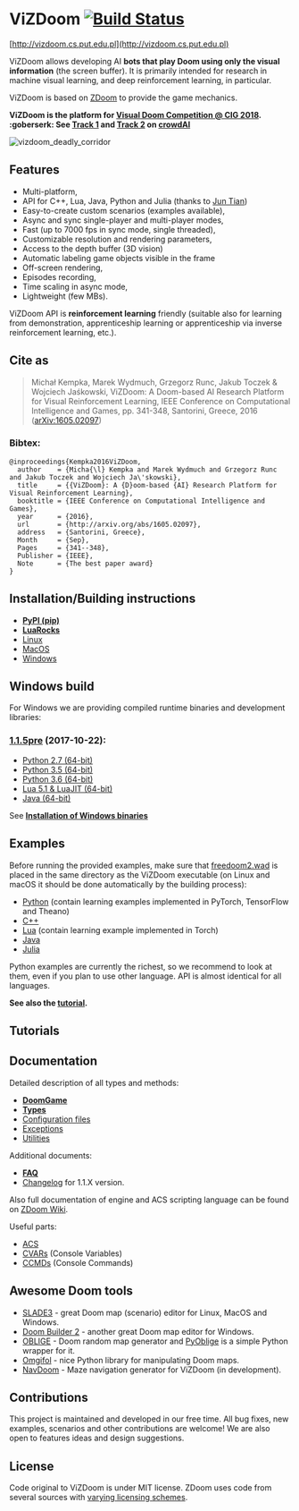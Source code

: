 # ViZDoom [![Build Status](https://travis-ci.org/mwydmuch/ViZDoom.svg?branch=master)](https://travis-ci.org/mwydmuch/ViZDoom)
[http://vizdoom.cs.put.edu.pl](http://vizdoom.cs.put.edu.pl)

ViZDoom allows developing AI **bots that play Doom using only the visual information** (the screen buffer). It is primarily intended for research in machine visual learning, and deep reinforcement learning, in particular.

ViZDoom is based on [ZDoom](https://github.com/rheit/zdoom) to provide the game mechanics.

**ViZDoom is the platform for [Visual Doom Competition @ CIG 2018](http://vizdoom.cs.put.edu.pl/competition-cig-2018). :goberserk:
See [Track 1](https://www.crowdai.org/challenges/visual-doom-ai-competition-2018-track-1) and [Track 2](https://www.crowdai.org/challenges/visual-doom-ai-competition-2018-track-2) on [crowdAI](https://www.crowdai.org)**


![vizdoom_deadly_corridor](http://www.cs.put.poznan.pl/mkempka/misc/vizdoom_gifs/vizdoom_corridor.gif)

## Features
- Multi-platform,
- API for C++, Lua, Java, Python and Julia (thanks to [Jun Tian](https://github.com/findmyway))
- Easy-to-create custom scenarios (examples available),
- Async and sync single-player and multi-player modes,
- Fast (up to 7000 fps in sync mode, single threaded),
- Customizable resolution and rendering parameters,
- Access to the depth buffer (3D vision)
- Automatic labeling game objects visible in the frame
- Off-screen rendering,
- Episodes recording,
- Time scaling in async mode,
- Lightweight (few MBs).

ViZDoom API is **reinforcement learning** friendly (suitable also for learning from demonstration, apprenticeship learning or apprenticeship via inverse reinforcement learning, etc.).


## Cite as

> Michał Kempka, Marek Wydmuch, Grzegorz Runc, Jakub Toczek & Wojciech Jaśkowski, ViZDoom: A Doom-based AI Research Platform for Visual Reinforcement Learning, IEEE Conference on Computational Intelligence and Games, pp. 341-348, Santorini, Greece, 2016	([arXiv:1605.02097](http://arxiv.org/abs/1605.02097))

### Bibtex:
```
@inproceedings{Kempka2016ViZDoom,
  author    = {Micha{\l} Kempka and Marek Wydmuch and Grzegorz Runc and Jakub Toczek and Wojciech Ja\'skowski},
  title     = {{ViZDoom}: A {D}oom-based {AI} Research Platform for Visual Reinforcement Learning},
  booktitle = {IEEE Conference on Computational Intelligence and Games},  
  year      = {2016},
  url       = {http://arxiv.org/abs/1605.02097},
  address   = {Santorini, Greece},
  Month     = {Sep},
  Pages     = {341--348},
  Publisher = {IEEE},
  Note      = {The best paper award}
}
```


## Installation/Building instructions

- **[PyPI (pip)](doc/Building.md#pypi)**
- **[LuaRocks](doc/Building.md#luarocks)**
- [Linux](doc/Building.md#linux_build)
- [MacOS](doc/Building.md#macos_build)
- [Windows](doc/Building.md#windows_build)


## Windows build
For Windows we are providing compiled runtime binaries and development libraries:

### [1.1.5pre](https://github.com/mwydmuch/ViZDoom/releases/tag/1.1.5pre) (2017-10-22):
- [Python 2.7 (64-bit)](https://github.com/mwydmuch/ViZDoom/releases/download/1.1.5pre/ViZDoom-1.1.5pre-Win-Python27-x86_64.zip)
- [Python 3.5 (64-bit)](https://github.com/mwydmuch/ViZDoom/releases/download/1.1.5pre/ViZDoom-1.1.5pre-Win-Python35-x86_64.zip)
- [Python 3.6 (64-bit)](https://github.com/mwydmuch/ViZDoom/releases/download/1.1.5pre/ViZDoom-1.1.5pre-Win-Python36-x86_64.zip)
- [Lua 5.1 & LuaJIT (64-bit)](https://github.com/mwydmuch/ViZDoom/releases/download/1.1.5pre/ViZDoom-1.1.5pre-Win-Lua51-LuaJIT-x86_64.zip)
- [Java (64-bit)](https://github.com/mwydmuch/ViZDoom/releases/download/1.1.5pre/ViZDoom-1.1.5pre-Win-Java-x86_64.zip)

See **[Installation of Windows binaries](doc/Building.md#windows_bin)**


## Examples

Before running the provided examples, make sure that [freedoom2.wad](https://freedoom.github.io/download.html) is placed in the same directory as the ViZDoom executable (on Linux and macOS it should be done automatically by the building process):

- [Python](examples/python) (contain learning examples implemented in PyTorch, TensorFlow and Theano)
- [C++](examples/c%2B%2B)
- [Lua](examples/lua) (contain learning example implemented in Torch)
- [Java](examples/java)
- [Julia](examples/julia)

Python examples are currently the richest, so we recommend to look at them, even if you plan to use other language. API is almost identical for all languages.

**See also the [tutorial](http://vizdoom.cs.put.edu.pl/tutorial).**


## Tutorials


## Documentation

Detailed description of all types and methods:

- **[DoomGame](doc/DoomGame.md)**
- **[Types](doc/Types.md)**
- [Configuration files](doc/ConfigFile.md)
- [Exceptions](doc/Exceptions.md)
- [Utilities](doc/Utilities.md)

Additional documents:

- **[FAQ](doc/FAQ.md)**
- [Changelog](doc/Changelog.md) for 1.1.X version.

Also full documentation of engine and ACS scripting language can be found on
[ZDoom Wiki](https://zdoom.org/wiki/).

Useful parts:

- [ACS](https://zdoom.org/wiki/ACS)
- [CVARs](https://zdoom.org/wiki/CVARs) (Console Variables)
- [CCMDs](https://zdoom.org/wiki/CCMDs) (Console Commands)


## Awesome Doom tools

- [SLADE3](http://slade.mancubus.net/) - great Doom map (scenario) editor for Linux, MacOS and Windows.
- [Doom Builder 2](http://www.doombuilder.com/) - another great Doom map editor for Windows.
- [OBLIGE](http://oblige.sourceforge.net/) - Doom random map generator and [PyOblige](https://github.com/mwydmuch/PyOblige) is a simple Python wrapper for it.
- [Omgifol](https://github.com/devinacker/omgifol) - nice Python library for manipulating Doom maps.
- [NavDoom](https://github.com/agiantwhale/navdoom) - Maze navigation generator for ViZDoom (in development).


## Contributions

This project is maintained and developed in our free time. All bug fixes, new examples, scenarios and other contributions are welcome! We are also open to features ideas and design suggestions.


## License

Code original to ViZDoom is under MIT license. ZDoom uses code from several sources with [varying licensing schemes](http://zdoom.org/wiki/license).
